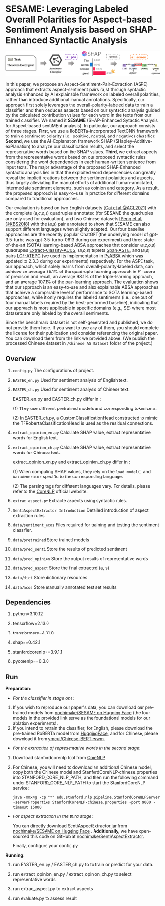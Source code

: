 # SESAME: Leveraging Labeled Overall Polarities for Aspect-based Sentiment Analysis based on SHAP-Enhanced Syntactic Analysis

![image](https://github.com/nochimake/SESAME/blob/master/schematicDiagram.png)

  In this paper, we propose an Aspect-Sentiment-Pair-Extraction (ASPE) approach that extracts aspect-sentiment pairs (a,s) through syntactic analysis enhanced by AI explainable framework on labeled overall polarities, rather than introduce additional manual annotations. Specifically, our approach first solely leverages the overall-polarity-labeled data to train a classifier, and then deduces aspects based on our syntactic analysis guided by the calculated contribution values for each word in the texts from our trained classifier. We named it **SESAME** (SHAP-Enhanced Sytactic Analysis for Aspect-based sentiMEnt analysis). In particular, our approach consists of three stages. **First**, we use a RoBERTa-incorporated TextCNN framework to train a sentiment-polarity (i.e., positive, neutral, and negative) classifier. **Second**, we use the AI-Explanation framework SHAP (SHapley-Additive-exPlanation) to analyze our classification results, and select the representative words based on the SHAP values. **Third**, we extract aspects from the representative words based on our proposed syntactic rules considering the word dependencies in each human-written sentence from input texts. The major advantage of the proposed SHAP-Enhanced syntactic analysis lies in that the exploited word dependencies can greatly reveal the implicit relations between the sentiment polarities and aspects, thus largely alleviating the manual efforts of additional human-annotated, intermediate sentiment elements, such as opinion and category. As a result, the proposed approach is easy-to-use in practice for different domains compared to traditional approaches.

   Our evaluation is based on two English datasets  [[Cai et al.@ACL2021]](https://github.com/NUSTM/ACOS)  with the complete (𝑎,𝑐,𝑜,𝑠) quadruples annotated (for SESAME the quadruples are only used for evaluation), and two Chinese datasets [[Peng et al. @KBS2018]](http://sentic.net/chinese-review-datasets.zip) with the (𝑎,𝑠) pair annotated to show that SESAME can also support different languages when slightly adapted. Our four baseline approaches are the recently popular ChatGPT(the underlying model of gpt-3.5-turbo was gpt-3.5-turbo-0613 during our experiment) and three state-of-the-art (SOTA) learning-based ABSA approaches that consider (𝑎,𝑐,𝑜,𝑠) quadruples [Extract-Classify-ACOS](https://github.com/NUSTM/ACOS), (𝑎,𝑜,𝑠) triplets [Span-ASTE](https://github.com/chiayewken/Span-ASTE), and (𝑎,𝑠) pairs [LCF-ATEPC](https://github.com/yangheng95/LCF-ATEPC) (we used its implementation in [PyABSA](https://github.com/yangheng95/PyABSA/tree/release/demos/aspect_term_extraction) which was updated to 2.3.3 during our experiments) respectively. For the ASPE task, our approach, which solely learns from overall-polarity-labeled data, can achieve an average 85.1\% of the quadruple-learning approach in F1-score of precision and recall, an average 98.1\% of the triple-learning approach, and an average 107.1\% of the pair-learning approach. The evaluation shows that our approach is an easy-to-use and also explainable ABSA approaches that achieve a comparable level of performance to SOTA learning-based approaches, while it only requires the labeled sentiments (i.e., one out of four manual labels required by the best-performed baseline), indicating that our approach is more applicable in specific domains (e.g., SE) where most datasets are only labeled by the overall sentiments.

  Since the benchmark dataset is not self-generated and published, we do not provide them here. If you want to use any of them, you should complete the license for their publication and consider referencing the original paper. You can download them from the link we provided above. (We publish the processed Chinese dataset in ```/Chinese AS Dataset``` folder of the project.)

## Overview

1. ```config.py``` The configurations of project.

2. ```EASTER_en.py```  Used for sentiment analysis of English text.

3. ```EASTER_ch.py``` Used for sentiment analysis of Chinese text.

   EASTER_en.py and EASTER_ch.py differ in :

   (1) They use different pretrained models and corresponding tokenizers.

   (2) In EASTER_ch.py, a CustomClassificationHead constructed to mimic the TFRobertaClassificationHead is used as the residual connections.

4. ```extract_opinion_en.py```  Calculate SHAP value, extract representative words for English text.

5. ```extract_opinion_ch.py```  Calculate SHAP value, extract representative words for Chinese text.

   extract_opinion_en.py and extract_opinion_ch.py differ in :

   (1) When computing SHAP values, they rely on the `load_model()` and `DataGenerator` specific to the corresponding language.

   (2) The parsing tags for different languages vary. For details, please refer to the [CoreNLP](https://stanfordnlp.github.io/CoreNLP/) official website.

6. ```extrac_aspect.py```  Extracte aspects using syntactic rules.

7. ```SentiAspectExtractor Introduction```  Detailed introduction of aspect extraction rules

8. ```data/sentiment_acos```  Files required for training and testing the sentiment classifier.

9. ```data/pretrained``` Store trained models

10. ```data/pred_senti```  Store the results of predicted sentiment

11. ```data/pred_opinion```  Store the output results of representative words 

12. ```data/pred_aspect```  Store the final extracted (a, s)

13. ```data/dict```  Store dictionary resources

14. ```data/acos```  Store manually annotated test set results


## Dependencies

1. python=3.10.12

2. tensorflow=2.13.0

3. transformers=4.31.0

4. shap==0.42.1

5. stanfordcorenlp==3.9.1.1

6. pycorenlp==0.3.0


## Run

**Preparation**:

- *For the classifier in stage one*:

1. If you wish to reproduce our paper's data, you can download our pre-trained models from [nochimake/SESAME on Hugging Face](https://huggingface.co/nochimake/SESAME/tree/main) (the four models in the provided link serve as the foundational models for our ablation experiments).
2. If you intend to retrain the classifier, for English, please download the pre-trained RoBERTa model from  [HuggingFace](https://huggingface.co/cardiffnlp/twitter-roberta-base-sentiment/tree/main), and for Chinese, please download it from [ymcui/Chinese-BERT-wwm](https://github.com/ymcui/Chinese-BERT-wwm).

- *For the extraction of representative words in the second stage*:

1. Download stanfordcorenlp tool from [CoreNLP](https://nlp.stanford.edu/software/stanford-corenlp-4.5.6.zip)  

2. For Chinese, you will need to download an additional Chinese model, copy both the Chinese model and StanfordCoreNLP-chinese.properties into STANFORD_CORE_NLP_PATH, and then run the following command under STANFORD_CORE_NLP_PATH to start the StanfordCoreNLP service:

   ```
   java -Xmx4g -cp "*" edu.stanford.nlp.pipeline.StanfordCoreNLPServer -serverProperties StanfordCoreNLP-chinese.properties -port 9000 -timeout 15000
   ```

  - *For aspect extraction in the third stage*:

    You can directly download SentiAspectExtractor.jar from [nochimake/SESAME on Hugging Face](https://huggingface.co/nochimake/SESAME/tree/main) . **Additionally**, we have open-sourced this code on GitHub at [nochimake/SentiAspectExtractor.](https://github.com/nochimake/SentiAspectExtractor)

    Finally, configure your config.py



**Running**:

1. run EASTER_en.py / EASTER_ch.py to to train or predict for your data.

2. run extract_opinion_en.py / extract_opinion_ch.py to select representative words

3. run extrac_aspect.py to extract aspects

4. run evaluate.py to assess result

